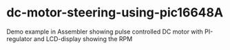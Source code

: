 # dc-motor-steering-using-pic16648A
Demo example in Assembler showing pulse controlled DC motor with PI-regulator and LCD-display showing the RPM
